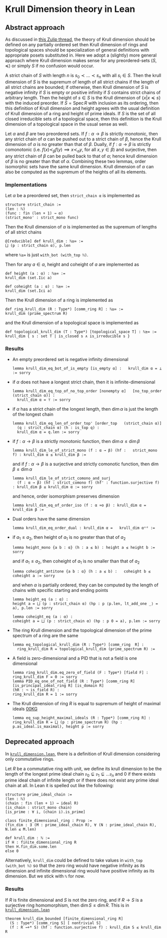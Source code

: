 # Krull Dimension theory in Lean

## Abstract approach

As discussed in [this Zulip thread](https://leanprover.zulipchat.com/#narrow/stream/116395-maths/topic/dimension.20of.20a.20ring.20.2F.20topological.20space/near/344117122), the theory of Krull dimension should be defined on any partially ordered set then Krull dimension of rings and topological spaces should be specialization of general definitions with appropriate posets substituted in. Here we adopt a (slightly) more general approach where Krull dimension makes sense for any preordered-sets $(S, \preccurlyeq)$ or simply $S$ if no confusion would occur.

A strict chain of $S$ with length $n$ is $s_0 \prec\dots\prec s_n$ with all $s_i\in S$. Then the krull dimension of $S$ is the supremum of length of all strict chains if the length of all strict chains are bounded; if otherwise, then Krull dimension of $S$ is negative infinity if $S$ is empty or positive infinity if $S$ contains strict chains of arbitrary length. Then the height of $s \in S$ is the Krull dimension of $\{x | x \preccurlyeq s\}$ with the induced preorder. If $S = \operatorname{Spec}R$ with inclusion as its ordering, then this definition of Krull dimension and height agrees with the usual definition of Krull dimension of a ring and height of prime ideals. If $S$ is the set of all closed irreducible sets of a topological space, then this definition is the Krull dimension of a topological space in the usual sense as well.

Let $\alpha$ and $\beta$ are two preordered sets. If $f : \alpha → \beta$ is strictly monotonic, then any strict chain of $\alpha$ can be pushed out to a strict chain of $\beta$, hence the Krull dimension of $\alpha$ is no greater than that of $\beta$. Dually, if $f : \alpha \to \beta$ is strictly comonotonic (i.e. $f(x) \prec_\beta f(y) \implies x \prec_\alpha y$, for all $x, y \in \beta$) and surjective, then any strict chain of $\beta$ can be pulled back to that of $\alpha$; hence krull dimension of $\beta$ is no greater than that of $\alpha$. Combining these two lemmas, order isomorphic sets have the same krull dimension. Krull dimension of $\alpha$ can also be computed as the supremum of the heights of all its elements.

### Implementations
Let $\alpha$ be a preordered set, then `strict_chain α` is implemented as

```lean
structure strict_chain :=
(len : ℕ)
(func : fin (len + 1) → α)
(strict_mono' : strict_mono func)
```

Then the Krull dimension of $\alpha$ is implemented as the supremum of lengths of all strict chains

```lean
@[reducible] def krull_dim : ℕ±∞ := 
⨆ (p : strict_chain α), p.len
```

where `ℕ±∞` is just `with_bot (with_top ℕ)`.

Then for any $a \in \alpha$, height and coheight of $a$ are implemented as

```lean
def height (a : α) : ℕ±∞ := 
krull_dim (set.Iic a)

def coheight (a : α) : ℕ±∞ := 
krull_dim (set.Ici a)
```

Then the Krull dimension of a ring is implemented as

```lean
def ring_krull_dim (R : Type*) [comm_ring R] : ℕ±∞ :=
krull_dim (prime_spectrum R)
```

and the Krull dimension of a topological space is implemented as

```lean
def topological_krull_dim (T : Type*) [topological_space T] : ℕ±∞ :=
krull_dim { s : set T | is_closed s ∧ is_irreducible s }
```

### Results

- An empty preordered set is negative infinity dimensional
  
  ```lean
  lemma krull_dim_eq_bot_of_is_empty [is_empty α] :   krull_dim α = ⊥ := sorry
  ```

- if $\alpha$ does not have a longest strict chain, then it is infinite-dimensional

  ```lean
  lemma krull_dim_eq_top_of_no_top_order [nonempty α]   [no_top_order (strict_chain α)] : 
    krull_dim α = ⊤ := sorry
  ```

- if $\alpha$ has a strict chain of the longest length, then $\dim\alpha$ is just the length of the longest chain

  ```lean
  lemma krull_dim_eq_len_of_order_top' [order_top   (strict_chain α)] 
    (q : strict_chain α) (h : is_top q) :
    krull_dim α = q.len := sorry
  ```

- if $f : \alpha \to \beta$ is a strictly monotonic function, then $\dim\alpha \le \dim\beta$

  ```lean
  lemma krull_dim_le_of_strict_mono (f : α → β) (hf :   strict_mono f) : krull_dim α ≤ krull_dim β :=
  ```
  
  and if $f : \alpha \to \beta$ is a surjective and strictly comonotic function, then $\dim \beta \le \dim \alpha$

  ```lean
  lemma krull_dim_le_of_strict_comono_and_surj 
    (f : α → β) (hf : strict_comono f) (hf' : function.surjective f) : krull_dim β ≤ krull_dim α := sorry
  ```

  and hence, order isomorphism preserves dimension

  ```lean
  lemma krull_dim_eq_of_order_iso (f : α ≃o β) : krull_dim α = krull_dim β :=
  ```

- Dual orders have the same dimension

  ```lean
  lemma krull_dim_eq_order_dual : krull_dim α =   krull_dim αᵒᵈ :=
  ```

- if $a_1 \le a_2$, then height of $a_1$ is no greater than that of $a_2$

  ```lean
  lemma height_mono {a b : α} (h : a ≤ b) : height a ≤ height b := sorry
  ```
  
  and if $a_1 \le a_2$, then coheight of $a_1$ is no smaller than that of $a_2$

  ```lean
  lemma coheight_antitone {a b : α} (h : a ≤ b) :   coheight b ≤ coheight a := sorry
  ```

  and when $\alpha$ is partially ordered, they can be computed by the length of chains with specific starting and ending points

  ```lean
  lemma height_eq (a : α) : 
  height a = ⨆ (p : strict_chain α) (hp : p ⟨p.len, lt_add_one _⟩ = a), p.len := sorry

  lemma coheight_eq (a : α) :
  coheight a = ⨆ (p : strict_chain α) (hp : p 0 = a), p.len := sorry
  ```

- The ring Krull dimension and the topological dimension of the prime spectrum of a ring are the same

  ```lean
  lemma eq_topological_krull_dim (R : Type*) [comm_ring  R] :
    ring_krull_dim R = topological_krull_dim (prime_spectrum R) :=
  ```

- A field is zero-dimensional and a PID that is not a field is one dimensional

  ```lean
  lemma ring_krull_dim.eq_zero_of_field (F : Type*) [field F] : ring_krull_dim F = 0 := sorry
  lemma PID_eq_one_of_not_field (R : Type*) [comm_ring R] [is_principal_ideal_ring R] [is_domain R] 
  (hR : ¬ is_field R) :
  ring_krull_dim R = 1 := sorry
  ```

- The Krull dimension of ring $R$ is equal to supremum of height of maximal ideals [00KG](https://stacks.math.columbia.edu/tag/00KG)
  
  ```lean
  lemma eq_sup_height_maximal_ideals (R : Type*) [comm_ring R] :
  ring_krull_dim R = ⨆ (p : prime_spectrum R) (hp : p.as_ideal.is_maximal), height p := sorry
  ```

## Deprecated approach

In [`krull_dimension.lean`](src/krull_dimension.lean), there is a definition of Krull dimension considering only commutative rings.

Let $R$ be a commutative ring with unit, we define its krull dimension to be the length of the longest prime ideal chain $\mathfrak{p}_0 \subsetneq \mathfrak{p}_1 \subsetneq \dots \mathfrak{p}_n$ and 0 if there exists prime ideal chain of infinite length or if there does not exist any prime ideal chain at all. In Lean it is spelled out like the following:

```lean
structure prime_ideal_chain :=
(len : ℕ)
(chain : fin (len + 1) → ideal R)
(is_chain : strict_mono chain)
[is_prime : ∀ i, (chain i).is_prime]

class finite_dimensional_ring : Prop :=
(fin_dim : ∃ (M : prime_ideal_chain R), ∀ (N : prime_ideal_chain R), N.len ≤ M.len)

def krull_dim : ℕ := 
if H : finite_dimensional_ring R
then H.fin_dim.some.len
else 0
```

Alternatively, `krull_dim` could be defined to take values in `with_top (with_bot ℕ)` so that the zero ring would have negative infinity as its dimension and infinite dimensional ring would have positive infinity as its dimension. But we stick with `ℕ` for now.

### Results
If $R$ is finite dimensional and $S$ is not the zero ring, and if $R  → S$ is a surjective ring homomorphism, then $\dim S\le\dim R$. This is in [`krull_dimension.lean`](src/krull_dimension.lean#200)
```lean
theorem krull_dim_bounded [finite_dimensional_ring R]
  (S : Type*) [comm_ring S] [ nontrivial S]
  (f : R →+* S) (hf : function.surjective f) : krull_dim S ≤ krull_dim R
```
